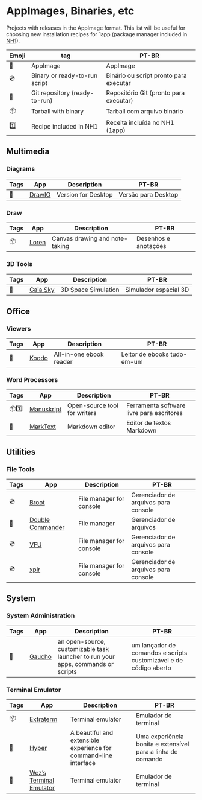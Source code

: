 # AppImages, Binaries, etc

Projects with releases in the AppImage format. This list will be useful for choosing new installation recipes for 1app (package manager included in [NH1](https://codeberg.org/cordeis/nh1)). 

| Emoji | tag | PT-BR |
|-|-|-|
| 📀 | AppImage | AppImage |
| 💿 | Binary or ready-to-run script | Binário ou script pronto para executar |
| 📡 | Git repository (ready-to-run) | Repositório Git (pronto para executar) |
| 📦 | Tarball with binary | Tarball com arquivo binário |
| 1️⃣ | Recipe included in NH1 | Receita incluída no NH1 (1app) |

## Multimedia

### Diagrams

| Tags | App | Description | PT-BR |
|-|-|-|-|
| 📀 | [DrawIO](https://github.com/jgraph/drawio-desktop) | Version for Desktop | Versão para Desktop |

### Draw

| Tags | App | Description | PT-BR |
|-|-|-|-|
| 📦 | [Loren](https://github.com/mbrlabs/Lorien) | Canvas drawing and note-taking | Desenhos e anotações |

### 3D Tools

| Tags | App | Description | PT-BR |
|-|-|-|-|
| 📀 | [Gaia Sky](https://zah.uni-heidelberg.de/gaia/outreach/gaiasky/downloads) | 3D Space Simulation | Simulador espacial 3D |

## Office

### Viewers

| Tags | App | Description | PT-BR |
|-|-|-|-|
| 📀 | [Koodo](https://koodo.960960.xyz/en) | All-in-one ebook reader | Leitor de ebooks tudo-em-um |

### Word Processors

| Tags | App | Description | PT-BR |
|-|-|-|-|
| 📦1️⃣ | [Manuskript](https://www.theologeek.ch/manuskript/download/) | Open-source tool for writers | Ferramenta software livre para escritores |
| 📀 | [MarkText](https://github.com/marktext/marktext/releases) | Markdown editor | Editor de textos Markdown |

## Utilities

### File Tools

| Tags | App | Description | PT-BR |
|-|-|-|-|
| 💿 | [Broot](https://dystroy.org/broot/install/) | File manager for console | Gerenciador de arquivos para console |
| 📀 | [Double Commander](https://extraterm.org/download.html) | File manager | Gerenciador de arquivos |
| 💿 | [VFU](https://cade.noxrun.com/projects/vfu/#Downloads___screenshots) | File manager for console | Gerenciador de arquivos para console |
| 💿 | [xplr](https://xplr.dev/) | File manager for console | Gerenciador de arquivos para console |

## System

### System Administration

| Tags | App | Description | PT-BR |
|-|-|-|-|
| 📀 | [Gaucho](https://angrykoala.github.io/gaucho/) | an open-source, customizable task launcher to run your apps, commands or scripts | um lançador de comandos e scripts customizável e de código aberto |

### Terminal Emulator

| Tags | App | Description | PT-BR |
|-|-|-|-|
| 📦 | [Extraterm](https://extraterm.org/download.html) | Terminal emulator | Emulador de terminal |
| 📀 | [Hyper](https://hyper.is/) | A beautiful and extensible experience for command-line interface | Uma experiência bonita e extensível para a linha de comando |
| 📀 | [Wez’s Terminal Emulator](https://wezfurlong.org/wezterm/install/linux.html) | Terminal emulator | Emulador de terminal |
